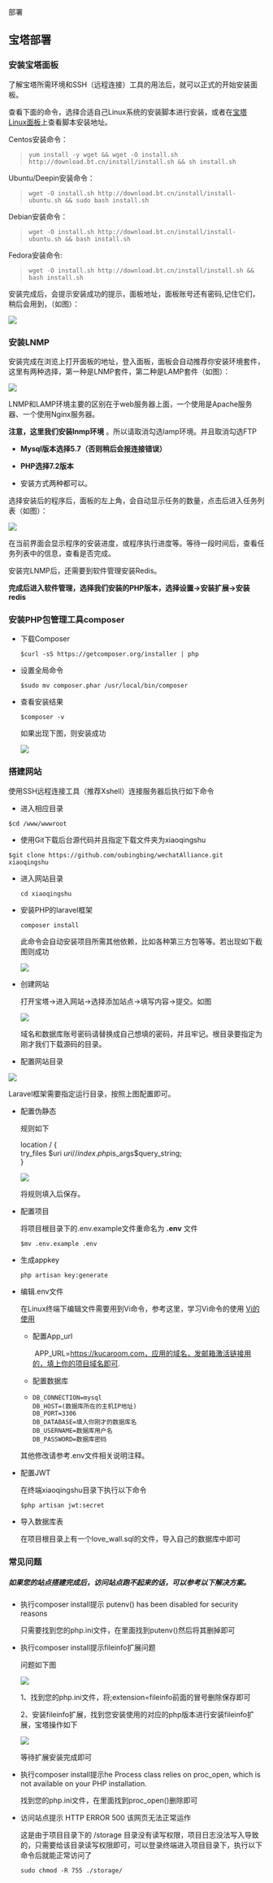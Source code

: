 部署

## 宝塔部署

### 安装宝塔面板

了解宝塔所需环境和SSH（远程连接）工具的用法后，就可以正式的开始安装面板。



查看下面的命令，选择合适自己Linux系统的安装脚本进行安装，或者在[宝塔Linux面板](https://www.bt.cn/download/linux.html)上查看脚本安装地址。

Centos安装命令：

> ```shell
> yum install -y wget && wget -O install.sh http://download.bt.cn/install/install.sh && sh install.sh
> ```

Ubuntu/Deepin安装命令：

> ```shell
> wget -O install.sh http://download.bt.cn/install/install-ubuntu.sh && sudo bash install.sh
> ```

Debian安装命令：

> ```shell
> wget -O install.sh http://download.bt.cn/install/install-ubuntu.sh && bash install.sh
> ```

Fedora安装命令:

> ```shell
> wget -O install.sh http://download.bt.cn/install/install.sh && bash install.sh
> ```

安装完成后，会提示安装成功的提示，面板地址，面板账号还有密码,记住它们，稍后会用到，（如图）：

![](http://ww1.sinaimg.cn/large/0079MVdAly1fypxnd2tdgj30lb06i3zo.jpg)

### 安装LNMP

安装完成在浏览上打开面板的地址，登入面板，面板会自动推荐你安装环境套件，这里有两种选择，第一种是LNMP套件，第二种是LAMP套件（如图）：

![](http://ww1.sinaimg.cn/large/0079MVdAly1fypxo3j3hhj30mz0euq4z.jpg)

LNMP和LAMP环境主要的区别在于web服务器上面，一个使用是Apache服务器、一个使用Nginx服务器。

**注意，这里我们安装lnmp环境** 。所以请取消勾选lamp环境。并且取消勾选FTP

- **Mysql版本选择5.7（否则稍后会报连接错误）**

- **PHP选择7.2版本**
- 安装方式两种都可以。



选择安装后的程序后，面板的左上角，会自动显示任务的数量，点击后进入任务列表（如图）：

![](http://ww1.sinaimg.cn/large/0079MVdAly1fypxol5v3oj30m90l240o.jpg)

在当前界面会显示程序的安装进度，或程序执行进度等。等待一段时间后，查看任务列表中的信息，查看是否完成。

安装完LNMP后，还需要到软件管理安装Redis。

**完成后进入软件管理，选择我们安装的PHP版本，选择设置->安装扩展->安装redis**



### 安装PHP包管理工具composer

- 下载Composer

  `$curl -sS https://getcomposer.org/installer | php`

- 设置全局命令

  `$sudo mv composer.phar /usr/local/bin/composer`

- 查看安装结果

  `$composer -v`

  如果出现下图，则安装成功

  ![](http://ww1.sinaimg.cn/large/0079MVdAly1fypwgffxq9j30qq0eogml.jpg)


### 搭建网站

使用SSH远程连接工具（推荐Xshell）连接服务器后执行如下命令

- 进入相应目录

`$cd /www/wwwroot`

- 使用Git下载后台源代码并且指定下载文件夹为xiaoqingshu

`$git clone https://github.com/oubingbing/wechatAlliance.git xiaoqingshu`

- 进入网站目录

  `cd xiaoqingshu`

- 安装PHP的laravel框架

  `composer install`

  此命令会自动安装项目所需其他依赖，比如各种第三方包等等。若出现如下截图则成功

  ![](http://ww1.sinaimg.cn/large/0079MVdAly1fypwlccwwuj30ms098dgs.jpg)

- 创建网站

  打开宝塔->进入网站->选择添加站点->填写内容->提交。如图

  ![](http://ww1.sinaimg.cn/mw690/0079MVdAly1fypwwjg8hdj30mc0izt9p.jpg)



  域名和数据库账号密码请替换成自己想填的密码，并且牢记。根目录要指定为刚才我们下载源码的目录。

- 配置网站目录

 ![](http://article.qiuhuiyi.cn/FktDDH0qnahI4zNKm1Cep5dNXO2u)

  Laravel框架需要指定运行目录，按照上图配置即可。

- 配置伪静态

  规则如下

  location / {  
  ​	try_files $uri $uri/ /index.php$is_args$query_string;  
  }  

  ![](http://ww1.sinaimg.cn/mw690/0079MVdAly1fypx0zc2fgj30mh0gggmj.jpg)

  将规则填入后保存。

- 配置项目

  将项目根目录下的.env.example文件重命名为 **.env** 文件

  `$mv .env.example .env`

- 生成appkey

  `php artisan key:generate`

- 编辑.env文件

  在Linux终端下编辑文件需要用到Vi命令，参考这里，学习Vi命令的使用   [Vi的使用](https://www.vpser.net/manage/vi.html)
  - 配置App_url

    ​	APP_URL=https://kucaroom.com，应用的域名，发邮箱激活链接用的，填上你的项目域名即可.

  - 配置数据库

  - ```
    DB_CONNECTION=mysql
    DB_HOST=(数据库所在的主机IP地址)
    DB_PORT=3306
    DB_DATABASE=填入你刚才的数据库名
    DB_USERNAME=数据库用户名
    DB_PASSWORD=数据库密码
    ```

  其他修改请参考.env文件相关说明注释。

- 配置JWT

  在终端xiaoqingshu目录下执行以下命令

  `$php artisan jwt:secret`

- 导入数据库表

  在项目根目录上有一个love_wall.sql的文件，导入自己的数据库中即可

### 常见问题

##### 如果您的站点搭建完成后，访问站点跑不起来的话，可以参考以下解决方案。

- 执行composer install提示 putenv() has been disabled for security reasons

  只需要找到您的php.ini文件，在里面找到putenv()然后将其删掉即可

- 执行composer install提示fileinfo扩展问题

  问题如下图

  ![](http://article.qiuhuiyi.cn/FnmFXPqfF-Hqh1a5E5i0csx0NLZU)

  1、找到您的php.ini文件，将;extension=fileinfo前面的冒号删除保存即可

  2、安装fileinfo扩展，找到您安装使用的对应的php版本进行安装fileinfo扩展，宝塔操作如下

  ![](http://article.qiuhuiyi.cn/FtPXFqdElHUqhN2IJwGpdRgj1jFd)

  等待扩展安装完成即可

- 执行composer install提示he Process class relies on proc_open, which is not available on your PHP installation.

  找到您的php.ini文件，在里面找到proc_open()删除即可

- 访问站点提示 HTTP ERROR 500 该网页无法正常运作

  这是由于项目目录下的 /storage 目录没有读写权限，项目日志没法写入导致的，只需要给该目录读写权限即可，可以登录终端进入项目目录下，执行以下命令后就能正常访问了

  `sudo chmod -R 755 ./storage/`
